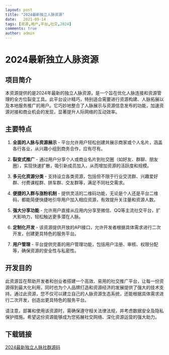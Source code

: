 ```yaml
---
layout: post
title: "2024最新独立人脉资源"
date:   2021-09-14
tags: [资源,用户,平台,社交,2024]
comments: true
author: admin
---
```

# 2024最新独立人脉资源

## 项目简介

本资源提供的是2024年最新的独立人脉资源，是一个旨在优化人脉连接和资源管理的全方位裂变工具。此平台设计精巧，特别适合需要进行资源构建、人脉拓展以及本地服务推广的用户。它巧妙地整合了人脉展示与资源信息发布的功能，加速资源对接和商业机会的发现，显著提升人际网络的互动效率。

## 主要特点

1. **全面的人脉与资源展示** - 平台允许用户轻松创建并展示商家或个人名片，涵盖各行各业，从兴趣小组到商务合作，应有尽有。
   
2. **裂变式推广** - 通过用户分享个人或商业名片到社交圈（如好友、群聊、朋友圈），实现快速扩散，吸引新成员加入，从而增加资源的活跃度和规模。

3. **多元化资源分类** - 支持设立各类资源，包括但不限于行业交流群、兴趣爱好群、付费课程群、拼车群、交友群等，满足不同社交需求。

4. **便捷的入群与涨粉机制** - 提供灵活的二维码功能，无论是个人还是平台二维码，都能简便快捷地引导用户加入相应资源，有效提升关注量和资源人数。

5. **强大分享功能** - 允许用户直接从应用内分享至微信、QQ等主流社交平台，扩大影响力，轻松触达更多潜在人脉。

6. **定制化开发** - 该资源提供开放的API接口，允许开发者根据具体需求进行二次开发，创建更具特色的服务平台。

7. **用户管理** - 平台提供完善的用户管理功能，包括用户注册、审核、权限分配等，确保资源的安全性与私密性。

## 开发目的

此资源旨在帮助开发者和创业者搭建一个高效、易用的社交推广平台，让每一份资源得到最大化利用，同时也为个人品牌打造和资源经济的发展提供了强大的技术支持。通过此资源，您不仅可以建立自己的人脉资源生态系统，还能根据具体需求进行二次开发，创造出更具特色的服务平台。

请注意，部署和使用该资源时，需确保遵守相关法律法规，并考虑数据安全及隐私保护措施。希望这份资源能够成为您拓展社交网络、深化资源运营的强大助力。

## 下载链接

[2024最新独立人脉社群源码](https://pan.quark.cn/s/5bf84c869fcc)